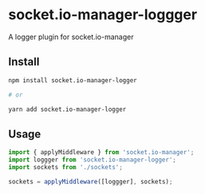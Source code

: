 # socket.io-manager-loggger

A logger plugin for socket.io-manager

## Install

```bash
npm install socket.io-manager-logger

# or

yarn add socket.io-manager-logger
```

## Usage

```javascript
import { applyMiddleware } from 'socket.io-manager';
import loggger from 'socket.io-manager-logger';
import sockets from './sockets';

sockets = applyMiddleware([loggger], sockets);
```
